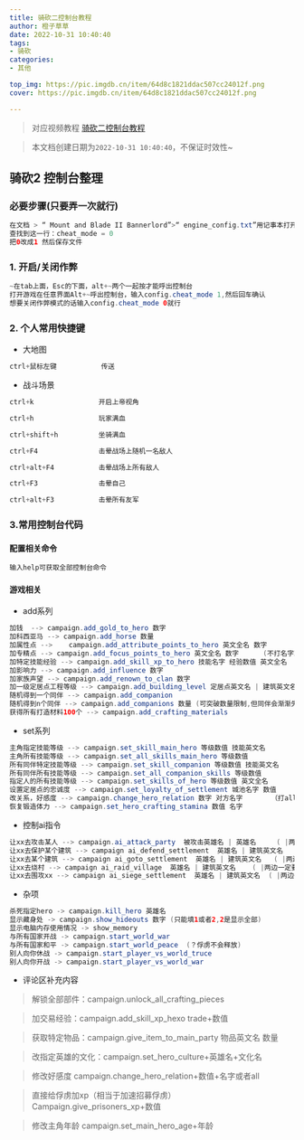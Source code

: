 ```yaml
---
title: 骑砍二控制台教程
author: 橙子草草
date: 2022-10-31 10:40:40
tags:
- 骑砍
categories: 
- 其他

top_img: https://pic.imgdb.cn/item/64d8c1821ddac507cc24012f.png
cover: https://pic.imgdb.cn/item/64d8c1821ddac507cc24012f.png

---
```


> 对应视频教程 [骑砍二控制台教程](https://www.bilibili.com/video/BV1iY411f76m)

> 本文档创建日期为`2022-10-31 10:40:40`，不保证时效性~


##  **骑砍2 控制台整理**

### 必要步骤(只要弄一次就行)

```java
在文档 > “ Mount and Blade II Bannerlord”>“ engine_config.txt”用记事本打开
查找到这一行：cheat_mode = 0
把0改成1 然后保存文件
```

### 1. 开启/关闭作弊

```java
~在tab上面，Esc的下面，alt+~两个一起按才能呼出控制台
打开游戏在任意界面Alt+~呼出控制台，输入config.cheat_mode 1,然后回车确认
想要关闭作弊模式的话输入config.cheat_mode 0就行
```

### 2. 个人常用快捷键

- 大地图

```java
ctrl+鼠标左键           传送
```

- 战斗场景

```java
ctrl+k                开启上帝视角

ctrl+h                玩家满血

ctrl+shift+h          坐骑满血

ctrl+F4               击晕战场上随机一名敌人

ctrl+alt+F4           击晕战场上所有敌人

ctrl+F3               击晕自己

ctrl+alt+F3           击晕所有友军
```



### 3.常用控制台代码

#### 配置相关命令

```java
输入help可获取全部控制台命令
```

####  游戏相关

- add系列

```java
加钱  --> campaign.add_gold_to_hero 数字
加科西亚马 --> campaign.add_horse 数量 
加属性点 -->	campaign.add_attribute_points_to_hero 英文全名 数字  		(不打名字只写数字就是给主角加)
加专精点 --> campaign.add_focus_points_to_hero 英文全名 数字		(不打名字就是给主角加)
加特定技能经验 --> campaign.add_skill_xp_to_hero 技能名字 经验数值 英文全名 	(不打名字就是给主角加)
加影响力 --> campaign.add_influence 数字
加家族声望 --> campaign.add_renown_to_clan 数字
加一级定居点工程等级 --> campaign.add_building_level 定居点英文名 | 建筑英文名 	( |两边一定要打空格)
随机得到一个同伴 --> campaign.add_companion
随机得到n个同伴 --> campaign.add_companions 数量 (可突破数量限制,但同伴会渐渐失踪直到伙伴限制)
获得所有打造材料100个 --> campaign.add_crafting_materials
```

- set系列

```java
主角指定技能等级 --> campaign.set_skill_main_hero 等级数值 技能英文名
主角所有技能等级 --> campaign.set_all_skills_main_hero 等级数值
所有同伴特定技能等级 --> campaign.set_skill_companion 等级数值 技能英文名
所有同伴所有技能等级 --> campaign.set_all_companion_skills 等级数值
指定人的所有技能等级 --> campaign.set_skills_of_hero 等级数值 英文全名
设置定居点的忠诚度 --> campaign.set_loyalty_of_settlement 城池名字 数值
改关系，好感度 --> campaign.change_hero_relation 数字 对方名字		（打all就是所有人）
恢复锻造体力 --> campaign.set_hero_crafting_stamina 数值 名字
```

- 控制ai指令

```java
让xx去攻击某人 --> campaign.ai_attack_party  被攻击英雄名 | 英雄名 	( |两边一定要打空格)
让xx去保护某个建筑 --> campaign ai_defend_settlement  英雄名 | 建筑英文名 	( |两边一定要打空格)
让xx去某个建筑 --> campaign ai_goto_settlement  英雄名 | 建筑英文名 	( |两边一定要打空格)
让xx去烧村 --> campaign ai_raid_village  英雄名 | 建筑英文名 	( |两边一定要打空格)
让xx去围攻xx --> campaign ai_siege_settlement  英雄名 | 建筑英文名 	( |两边一定要打空格)
```

- 杂项

```java
杀死指定hero -> campaign.kill_hero 英雄名
显示藏身处 -> campaign.show_hideouts 数字 (只能填1或者2,2是显示全部)
显示电脑内存使用情况 -> show_memory
与所有国家开战 -> campaign.start_world_war
与所有国家和平 -> campaign.start_world_peace  (？俘虏不会释放)
别人向你休战 -> campaign.start_player_vs_world_truce
别人向你开战 -> campaign.start_player_vs_world_war
```

- 评论区补充内容

> 解锁全部部件：campaign.unlock_all_crafting_pieces

> 加交易经验：campaign.add_skill_xp_hexo trade+数值

> 获取特定物品：campaign.give_item_to_main_party 物品英文名 数量 

> 改指定英雄的文化：campaign.set_hero_culture+英雄名+文化名

> 修改好感度 campaign.change_hero_relation+数值+名字或者all

> 直接给俘虏加xp（相当于加速招募俘虏）Campaign.give_prisoners_xp+数值

> 修改主角年龄 campaign.set_main_hero_age+年龄
